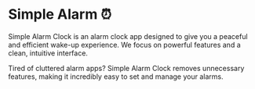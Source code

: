 # Simple Alarm ⏰

Simple Alarm Clock is an alarm clock app designed to give you a peaceful and efficient wake-up experience. We focus on powerful features and a clean, intuitive interface.

Tired of cluttered alarm apps? Simple Alarm Clock removes unnecessary features, making it incredibly easy to set and manage your alarms.
